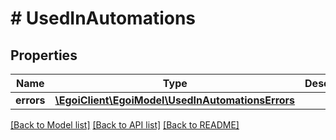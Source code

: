 # # UsedInAutomations

## Properties

Name | Type | Description | Notes
------------ | ------------- | ------------- | -------------
**errors** | [**\EgoiClient\EgoiModel\UsedInAutomationsErrors**](UsedInAutomationsErrors.md) |  | [optional]

[[Back to Model list]](../../README.md#models) [[Back to API list]](../../README.md#endpoints) [[Back to README]](../../README.md)
